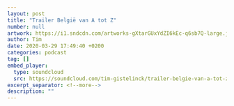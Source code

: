 ```yaml
---
layout: post
title: "Trailer België van A tot Z"
number: null
artwork: https://i1.sndcdn.com/artworks-gXtarGUxYdZI6kEc-q6sb7Q-large.jpg
author: Tim
date: 2020-03-29 17:49:40 +0200
categories: podcast
tag: []
embed_player:
  type: soundcloud
  src: https://soundcloud.com/tim-gistelinck/trailer-belgie-van-a-tot-z
excerpt_separator: <!--more-->
description: ""
---
```

